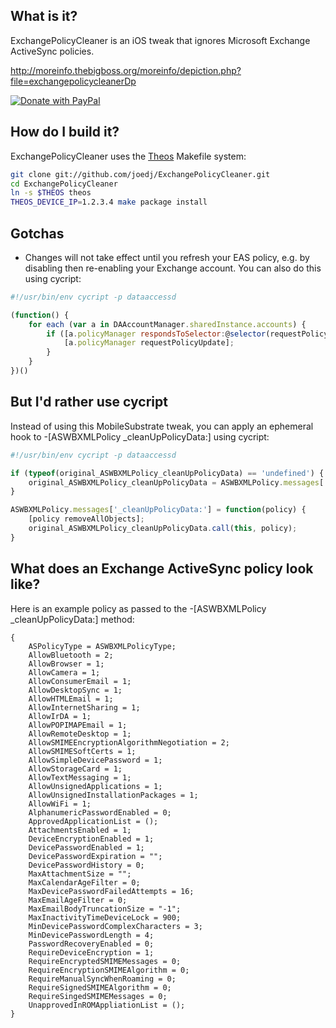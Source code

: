 What is it?
-----------

ExchangePolicyCleaner is an iOS tweak that ignores Microsoft Exchange ActiveSync policies.

http://moreinfo.thebigboss.org/moreinfo/depiction.php?file=exchangepolicycleanerDp

<a href="https://www.paypal.com/cgi-bin/webscr?cmd=_donations&business=U7EU2XR2U2JMQ&lc=US&item_name=joedj&item_number=ExchangePolicyCleaner&currency_code=USD&bn=PP%2dDonationsBF%3abtn_donate_SM%2egif%3aNonHosted">
  <img src="https://www.paypalobjects.com/en_US/i/btn/btn_donate_SM.gif" alt="Donate with PayPal">
</a>

How do I build it?
------------------

ExchangePolicyCleaner uses the [Theos](https://github.com/DHowett/theos) Makefile system:

```sh
git clone git://github.com/joedj/ExchangePolicyCleaner.git
cd ExchangePolicyCleaner
ln -s $THEOS theos
THEOS_DEVICE_IP=1.2.3.4 make package install
```

Gotchas
-------
* Changes will not take effect until you refresh your EAS policy, e.g. by disabling then re-enabling your Exchange account.  You can also do this using cycript:

```js
#!/usr/bin/env cycript -p dataaccessd

(function() {
    for each (var a in DAAccountManager.sharedInstance.accounts) {
        if ([a.policyManager respondsToSelector:@selector(requestPolicyUpdate)]) {
            [a.policyManager requestPolicyUpdate];
        }
    }
})()
```


But I'd rather use cycript
--------------------------

Instead of using this MobileSubstrate tweak, you can apply an ephemeral hook to -[ASWBXMLPolicy _cleanUpPolicyData:] using cycript:

```js
#!/usr/bin/env cycript -p dataaccessd

if (typeof(original_ASWBXMLPolicy_cleanUpPolicyData) == 'undefined') {
    original_ASWBXMLPolicy_cleanUpPolicyData = ASWBXMLPolicy.messages['_cleanUpPolicyData:'];
}

ASWBXMLPolicy.messages['_cleanUpPolicyData:'] = function(policy) {
    [policy removeAllObjects];
    original_ASWBXMLPolicy_cleanUpPolicyData.call(this, policy);
}
```


What does an Exchange ActiveSync policy look like?
--------------------------------------------------

Here is an example policy as passed to the -[ASWBXMLPolicy _cleanUpPolicyData:] method:

```objc
{
    ASPolicyType = ASWBXMLPolicyType;
    AllowBluetooth = 2;
    AllowBrowser = 1;
    AllowCamera = 1;
    AllowConsumerEmail = 1;
    AllowDesktopSync = 1;
    AllowHTMLEmail = 1;
    AllowInternetSharing = 1;
    AllowIrDA = 1;
    AllowPOPIMAPEmail = 1;
    AllowRemoteDesktop = 1;
    AllowSMIMEEncryptionAlgorithmNegotiation = 2;
    AllowSMIMESoftCerts = 1;
    AllowSimpleDevicePassword = 1;
    AllowStorageCard = 1;
    AllowTextMessaging = 1;
    AllowUnsignedApplications = 1;
    AllowUnsignedInstallationPackages = 1;
    AllowWiFi = 1;
    AlphanumericPasswordEnabled = 0;
    ApprovedApplicationList = ();
    AttachmentsEnabled = 1;
    DeviceEncryptionEnabled = 1;
    DevicePasswordEnabled = 1;
    DevicePasswordExpiration = "";
    DevicePasswordHistory = 0;
    MaxAttachmentSize = "";
    MaxCalendarAgeFilter = 0;
    MaxDevicePasswordFailedAttempts = 16;
    MaxEmailAgeFilter = 0;
    MaxEmailBodyTruncationSize = "-1";
    MaxInactivityTimeDeviceLock = 900;
    MinDevicePasswordComplexCharacters = 3;
    MinDevicePasswordLength = 4;
    PasswordRecoveryEnabled = 0;
    RequireDeviceEncryption = 1;
    RequireEncryptedSMIMEMessages = 0;
    RequireEncryptionSMIMEAlgorithm = 0;
    RequireManualSyncWhenRoaming = 0;
    RequireSignedSMIMEAlgorithm = 0;
    RequireSingedSMIMEMessages = 0;
    UnapprovedInROMAppliationList = ();
}
```
